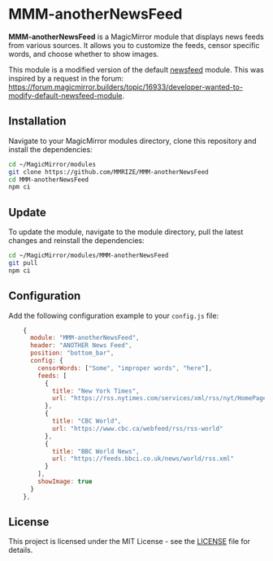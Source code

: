 # MMM-anotherNewsFeed

**MMM-anotherNewsFeed** is a MagicMirror module that displays news feeds from various sources. It allows you to customize the feeds, censor specific words, and choose whether to show images.

This module is a modified version of the default [newsfeed](https://github.com/MagicMirrorOrg/MagicMirror/tree/master/modules/default/newsfeed) module. This was inspired by a request in the forum: <https://forum.magicmirror.builders/topic/16933/developer-wanted-to-modify-default-newsfeed-module>.

## Installation

Navigate to your MagicMirror modules directory, clone this repository and install the dependencies:

```bash
cd ~/MagicMirror/modules
git clone https://github.com/MMRIZE/MMM-anotherNewsFeed
cd MMM-anotherNewsFeed
npm ci
```

## Update

To update the module, navigate to the module directory, pull the latest changes and reinstall the dependencies:
```bash
cd ~/MagicMirror/modules/MMM-anotherNewsFeed
git pull
npm ci
```

## Configuration

Add the following configuration example to your `config.js` file:

```js
    {
      module: "MMM-anotherNewsFeed",
      header: "ANOTHER News Feed",
      position: "bottom_bar",
      config: {
        censorWords: ["Some", "improper words", "here"],
        feeds: [
          {
            title: "New York Times",
            url: "https://rss.nytimes.com/services/xml/rss/nyt/HomePage.xml"
          },
          {
            title: "CBC World",
            url: "https://www.cbc.ca/webfeed/rss/rss-world"
          },
          {
            title: "BBC World News",
            url: "https://feeds.bbci.co.uk/news/world/rss.xml"
          }
        ],
        showImage: true
      }
    },
```

## License

This project is licensed under the MIT License - see the [LICENSE](LICENSE.md) file for details.